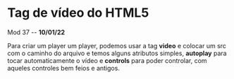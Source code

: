 # Tag de vídeo do HTML5

Mod 37 -- **10/01/22**

Para criar um player um player, podemos usar a tag **video** e colocar um src com o caminho do arquivo e temos alguns atributos simples, **autoplay** para tocar automaticamente o vídeo e **controls** para poder controlar, com aqueles controles bem feios e antigos.
